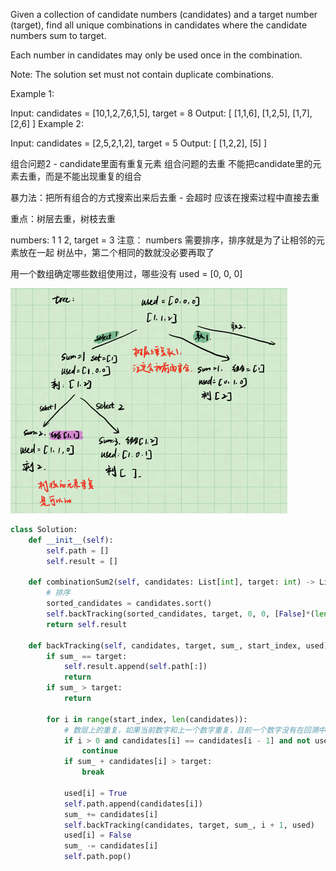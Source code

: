 Given a collection of candidate numbers (candidates) and a target number (target), find all unique combinations in candidates where the candidate numbers sum to target.

Each number in candidates may only be used once in the combination.

Note: The solution set must not contain duplicate combinations.

 

Example 1:

Input: candidates = [10,1,2,7,6,1,5], target = 8
Output: 
[
[1,1,6],
[1,2,5],
[1,7],
[2,6]
]
Example 2:

Input: candidates = [2,5,2,1,2], target = 5
Output: 
[
[1,2,2],
[5]
]


组合问题2 - candidate里面有重复元素
组合问题的去重
不能把candidate里的元素去重，而是不能出现重复的组合

暴力法：把所有组合的方式搜索出来后去重 - 会超时
应该在搜索过程中直接去重


重点：树层去重，树枝去重

numbers: 1 1 2,  target = 3
注意： numbers 需要排序，排序就是为了让相邻的元素放在一起
树丛中，第二个相同的数就没必要再取了

用一个数组确定哪些数组使用过，哪些没有
used = [0, 0, 0]

![img.png](img.png)

```python
class Solution:
    def __init__(self):
        self.path = []
        self.result = []

    def combinationSum2(self, candidates: List[int], target: int) -> List[List[int]]:
        # 排序
        sorted_candidates = candidates.sort()
        self.backTracking(sorted_candidates, target, 0, 0, [False]*(len(candidates)))
        return self.result

    def backTracking(self, candidates, target, sum_, start_index, used):
        if sum_ == target:
            self.result.append(self.path[:])
            return
        if sum_ > target:
            return
        
        for i in range(start_index, len(candidates)):
            # 数层上的重复，如果当前数字和上一个数字重复，且前一个数字没有在回溯中被用过，就pass
            if i > 0 and candidates[i] == candidates[i - 1] and not used[i - 1]:
                continue
            if sum_ + candidates[i] > target:
                break
            
            used[i] = True
            self.path.append(candidates[i])
            sum_ += candidates[i]
            self.backTracking(candidates, target, sum_, i + 1, used)
            used[i] = False
            sum_ -= candidates[i]
            self.path.pop()

```